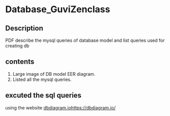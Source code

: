 # Database_GuviZenclass

## Description
PDF describe the mysql queries of database model and list queries used for creating db

## contents
1. Large image of DB model EER diagram.
2. Listed all the mysql queries.

## excuted the sql queries
using the website [dbdiagram.io](https://dbdiagram.io/)https://dbdiagram.io/
